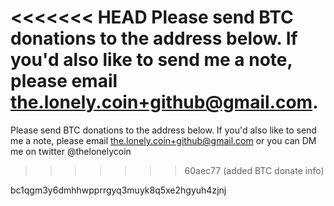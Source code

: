 <<<<<<< HEAD
Please send BTC donations to the address below. If you'd also like to send me a note, please email the.lonely.coin+github@gmail.com.
=======
Please send BTC donations to the address below. If you'd also like to send me a note, please email the.lonely.coin+github@gmail.com or you can DM me on twitter @thelonelycoin
>>>>>>> 60aec77 (added BTC donate info)

bc1qgm3y6dmhhwpprrgyq3muyk8q5xe2hgyuh4zjnj